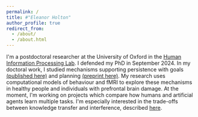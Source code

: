 ```yaml
---
permalink: /
title: #"Eleanor Holton"
author_profile: true
redirect_from: 
  - /about/
  - /about.html
---
```


I'm a postdoctoral researcher at the University of Oxford in the [Human Information Processing Lab](https://humaninformationprocessing.com/). I defended my PhD in September 2024. In my doctoral work, I studied mechanisms supporting persistence with goals [(published here)](https://www.nature.com/articles/s41562-024-01844-5) and planning [(preprint here)](https://osf.io/preprints/psyarxiv/y8xqr/). My research uses computational models of behaviour and fMRI to explore these mechanisms in healthy people and individuals with prefrontal brain damage. At the moment, I'm working on projects which compare how humans and artificial agents learn multiple tasks. I'm especially interested in the trade-offs between knowledge transfer and interference, described [here](https://2023.ccneuro.website/proceedings/0001124.pdf?s=W&pn=1595). 


